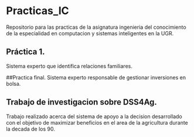 # Practicas_IC
Repositorio para las practicas de la asignatura ingenieria del conocimiento de la especialidad en computacion y sistemas inteligentes en la UGR.

## Práctica 1.
Sistema experto que identifica relaciones familiares.

##Practica final.
Sistema experto responsable de gestionar inversiones en bolsa.

## Trabajo de investigacion sobre DSS4Ag.
Trabajo realizado acerca del sistema de apoyo a la decision desarrollado con el objetivo de maximizar beneficios en el area de la agricultura durante la decada de los 90.

